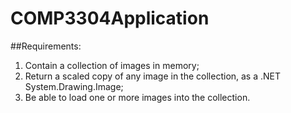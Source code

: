 # COMP3304Application

##Requirements:

1. Contain a collection of images in memory;
2. Return a scaled copy of any image in the collection, as a .NET System.Drawing.Image;
3. Be able to load one or more images into the collection.
